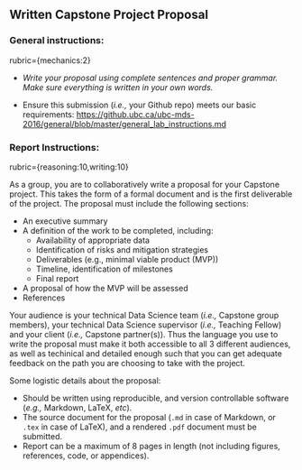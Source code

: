 ## Written Capstone Project Proposal

### General instructions:
rubric={mechanics:2}

- *Write your proposal using complete sentences and proper grammar. Make sure everything is written in your own words.*

- Ensure this submission (*i.e.,* your Github repo) meets our basic requirements: https://github.ubc.ca/ubc-mds-2016/general/blob/master/general_lab_instructions.md

### Report Instructions:
rubric={reasoning:10,writing:10}

As a group, you are to collaboratively write a proposal for your Capstone project. This takes the form of a formal document and is the first deliverable of the project. The proposal must include the following sections:

- An executive summary
- A definition of the work to be completed, including:
  - Availability of appropriate data
  - Identification of risks and mitigation strategies
  - Deliverables (e.g., minimal viable product (MVP))
  - Timeline, identification of milestones
  - Final report
- A proposal of how the MVP will be assessed
- References

Your audience is your technical Data Science team (*i.e.,* Capstone group members), your technical Data Science supervisor (*i.e.,* Teaching Fellow) and your client (*i.e.,* Capstone partner(s)). Thus the language you use to write the proposal must make it both accessible to all 3 different audiences, as well as techinical and detailed enough such that you can get adequate feedback on the path you are choosing to take with the project.

Some logistic details about the proposal:
- Should be written using reproducible, and version controllable software (*e.g.,* Markdown, LaTeX, *etc*).
- The source document for the proposal (`.md` in case of Markdown, or `.tex` in case of LaTeX), and a rendered `.pdf` document must be submitted.
- Report can be a maximum of 8 pages in length (not including figures, references, code, or appendices).
